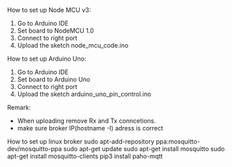 How to set up Node MCU v3:
1. Go to Arduino IDE
2. Set board to NodeMCU 1.0
3. Connect to right port
4. Upload the sketch node_mcu_code.ino

How to set up Arduino Uno:
1. Go to Arduino IDE
2. Set board to Arduino Uno
3. Connect to right port
4. Upload the sketch arduino_uno_pin_control.ino

Remark:
- When uploading remove Rx and Tx conncetions.
- make sure broker IP(hostname -I) adress is correct


How to set up linux broker
sudo apt-add-repository ppa:mosquitto-dev/mosquitto-ppa
sudo apt-get update
sudo apt-get install mosquitto
sudo apt-get install mosquitto-clients
pip3 install paho-mqtt
